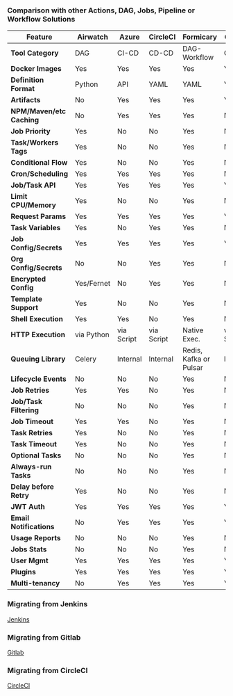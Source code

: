 ### Comparison with other Actions, DAG, Jobs, Pipeline or Workflow Solutions

| Feature               | Airwatch  | Azure     | CircleCI  | Formicary    | GitHub    | Gitlab    | Jenkins     |
|-----------------------|-----------|-----------|-----------|--------------|-----------|-----------|-------------|
| **Tool Category**     | DAG       | CI-CD     | CD-CD     | DAG-Workflow | CI-CD     | CI-CD     | CI-CD       |
| **Docker Images**     | Yes       | Yes       | Yes       | Yes          | Yes       | Yes       | Indirectly  |
| **Definition Format** | Python    | API       | YAML      | YAML         | YAML      | TOML      | DSL         |
| **Artifacts**         | No        | Yes       | Yes       | Yes          | Yes       | Yes       | No          |
| **NPM/Maven/etc Caching** | No        | Yes       | Yes       | Yes      | No        | Yes       | No          |
| **Job Priority**      | Yes       | No        | No        | Yes          | No        | No        | No          |
| **Task/Workers Tags** | Yes       | No        | No        | Yes          | No        | Yes       | Yes (Agents)|
| **Conditional Flow**  | Yes       | No        | No        | Yes          | No        | No        | No          |
| **Cron/Scheduling**   | Yes       | Yes       | Yes       | Yes          | No        | Yes       | Yes         |
| **Job/Task API**      | Yes       | Yes       | Yes       | Yes          | Yes       | Yes       | No          |
| **Limit CPU/Memory**  | Yes       | No        | No        | Yes          | No        | Yes       | No          |
| **Request Params**    | Yes       | Yes       | Yes       | Yes          | Yes       | Yes       | Yes         |
| **Task Variables**    | Yes       | No        | Yes       | Yes          | NO        | Yes       | No          |
| **Job Config/Secrets**| Yes       | Yes       | Yes       | Yes          | Yes       | Yes       | Yes         |
| **Org Config/Secrets**| No        | No        | Yes       | Yes          | No        | No        | No          |
| **Encrypted Config**  | Yes/Fernet| No        | Yes       | Yes          | No        | No        | Yes         |
| **Template Support**  | Yes       | No        | No        | Yes          | No        | No        | No          |
| **Shell Execution**   | Yes       | Yes       | No        | Yes          | No        | No        | Yes         |
| **HTTP Execution**    | via Python| via Script| via Script| Native Exec. | via Script| via Script| via Script  |
| **Queuing Library**   | Celery    | Internal  | Internal  | Redis, Kafka or Pulsar| Internal | Internal  | NA  |
| **Lifecycle Events**  | No        | No        | No        | Yes          | No        | No        | No          |
| **Job Retries**       | Yes       | Yes       | No        | Yes          | No        | Yes       | No          |
| **Job/Task Filtering** | No       | No        | No        | Yes          | No        | Yes       | No          |
| **Job Timeout**       | Yes       | Yes       | No        | Yes          | No        | Yes       | No          |
| **Task Retries**      | Yes       | No        | No        | Yes          | No        | No        | No          |
| **Task Timeout**      | Yes       | No        | No        | Yes          | No        | No        | No          |
| **Optional Tasks**    | No        | No        | No        | Yes          | No        | Yes       | No          |
| **Always-run Tasks**  | No        | No        | No        | Yes          | No        | Yes       | No          |
| **Delay before Retry**| Yes       | No        | No        | Yes          | No        | No        | No          |
| **JWT Auth**          | Yes       | Yes       | Yes       | Yes          | Yes       | Yes       | No          |
| **Email Notifications** | No      | Yes       | Yes       | Yes          | Yes       | Yes       | Yes         |
| **Usage Reports**     | No       | No         | No        | Yes          | No        | No        | No         |
| **Jobs Stats**        | No       | No         | No        | Yes          | No        | No        | No         |
| **User Mgmt**         | Yes       | Yes       | Yes       | Yes          | Yes       | Yes       | No          |
| **Plugins**           | Yes       | Yes       | Yes       | Yes          | Yes       | No        | Yes         |
| **Multi-tenancy**     | No        | Yes       | Yes       | Yes          | Yes       | Yes       | No          |


### Migrating from Jenkins
[Jenkins](jenkins.md)

### Migrating from Gitlab
 [Gitlab](gitlab.md)
 
### Migrating from CircleCI
 [CircleCI](circleci.md)
 
